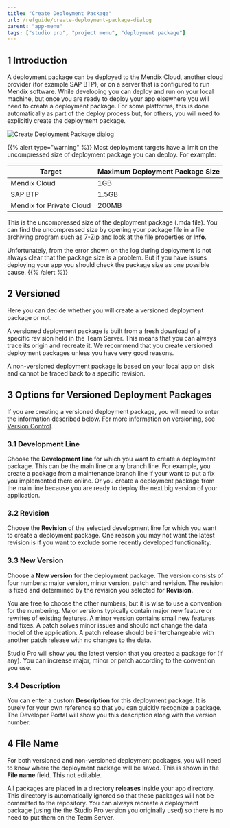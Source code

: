 ```yaml
---
title: "Create Deployment Package"
url: /refguide/create-deployment-package-dialog
parent: "app-menu"
tags: ["studio pro", "project menu", "deployment package"]
---
```


## 1 Introduction

A deployment package can be deployed to the Mendix Cloud, another cloud provider (for example SAP BTP), or on a server that is configured to run Mendix software. While developing you can deploy and run on your local machine, but once you are ready to deploy your app elsewhere you will need to create a deployment package. For some platforms, this is done automatically as part of the deploy process but, for others, you will need to explicitly create the deployment package.

![Create Deployment Package dialog](/attachments/refguide/modeling/menus/app-menu/create-deployment-package-dialog/create-deployment-package.png)

{{% alert type="warning" %}}
Most deployment targets have a limit on the uncompressed size of deployment package you can deploy. For example:

| Target | Maximum Deployment Package Size |
| --- | --- |
| Mendix Cloud | 1GB |
| SAP BTP | 1.5GB |
| Mendix for Private Cloud | 200MB |

This is the uncompressed size of the deployment package (.mda file). You can find the uncompressed size by opening your package file in a file archiving program such as [7-Zip](https://www.7-zip.org/) and look at the file properties or **Info**.

Unfortunately, from the error shown on the log during deployment is not always clear that the package size is a problem. But if you have issues deploying your app you should check the package size as one possible cause.
{{% /alert %}}

## 2 Versioned

Here you can decide whether you will create a versioned deployment package or not.

A versioned deployment package is built from a fresh download of a specific revision held in the Team Server. This means that you can always trace its origin and recreate it. We recommend that you create versioned deployment packages unless you have very good reasons.

A non-versioned deployment package is based on your local app on disk and cannot be traced back to a specific revision.

## 3 Options for Versioned Deployment Packages

If you are creating a versioned deployment package, you will need to enter the information described below. For more information on versioning, see [Version Control](version-control).

### 3.1 Development Line

Choose the **Development line** for which you want to create a deployment package. This can be the main line or any branch line. For example, you create a package from a maintenance branch line if your want to put a fix you implemented there online. Or you create a deployment package from the main line because you are ready to deploy the next big version of your application.

### 3.2 Revision

Choose the **Revision** of the selected development line for which you want to create a deployment package. One reason you may not want the latest revision is if you want to exclude some recently developed functionality.

### 3.3 New Version

Choose a **New version** for the deployment package. The version consists of four numbers: major version, minor version, patch and revision. The revision is fixed and determined by the revision you selected for **Revision**.

You are free to choose the other numbers, but it is wise to use a convention for the numbering. Major versions typically contain major new feature or rewrites of existing features. A minor version contains small new features and fixes. A patch solves minor issues and should not change the data model of the application. A patch release should be interchangeable with another patch release with no changes to the data.

Studio Pro will show you the latest version that you created a package for (if any). You can increase major, minor or patch according to the convention you use.

### 3.4 Description

You can enter a custom **Description** for this deployment package. It is purely for your own reference so that you can quickly recognize a package. The Developer Portal will show you this description along with the version number.

## 4 File Name

For both versioned and non-versioned deployment packages, you will need to know where the deployment package will be saved. This is shown in the **File name** field. This not editable.

All packages are placed in a directory **releases** inside your app directory. This directory is automatically ignored so that these packages will not be committed to the repository. You can always recreate a deployment package (using the  the Studio Pro version you originally used) so there is no need to put them on the Team Server.
